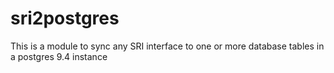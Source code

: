 # sri2postgres
This is a module to sync any SRI interface to one or more database tables in a postgres 9.4 instance
